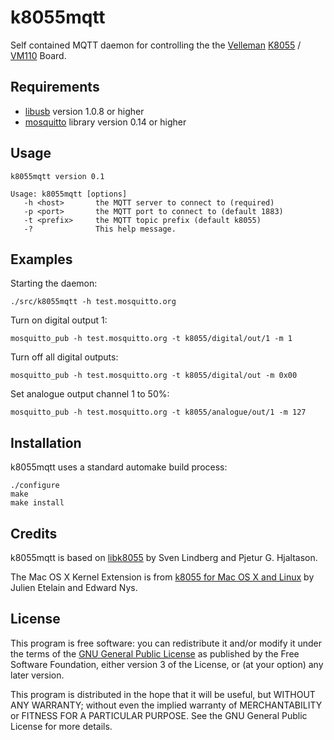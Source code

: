 k8055mqtt
=========

Self contained MQTT daemon for controlling the the [Velleman] [K8055] / [VM110] Board.


Requirements
------------

* [libusb] version 1.0.8 or higher
*  [mosquitto] library version 0.14 or higher


Usage
-----

    k8055mqtt version 0.1
    
    Usage: k8055mqtt [options]
       -h <host>       the MQTT server to connect to (required)
       -p <port>       the MQTT port to connect to (default 1883)
       -t <prefix>     the MQTT topic prefix (default k8055)
       -?              This help message.


Examples
--------

Starting the daemon:

    ./src/k8055mqtt -h test.mosquitto.org

Turn on digital output 1:

    mosquitto_pub -h test.mosquitto.org -t k8055/digital/out/1 -m 1

Turn off all digital outputs:

    mosquitto_pub -h test.mosquitto.org -t k8055/digital/out -m 0x00

Set analogue output channel 1 to 50%:

    mosquitto_pub -h test.mosquitto.org -t k8055/analogue/out/1 -m 127


Installation
------------

k8055mqtt uses a standard automake build process:

    ./configure
    make
    make install


Credits
-------

k8055mqtt is based on [libk8055] by Sven Lindberg and Pjetur G. Hjaltason.

The Mac OS X Kernel Extension is from [k8055 for Mac OS X and Linux] by Julien Etelain and Edward Nys.


License
-------

This program is free software: you can redistribute it and/or modify
it under the terms of the [GNU General Public License] as published by
the Free Software Foundation, either version 3 of the License, or
(at your option) any later version.

This program is distributed in the hope that it will be useful,
but WITHOUT ANY WARRANTY; without even the implied warranty of
MERCHANTABILITY or FITNESS FOR A PARTICULAR PURPOSE.  See the
GNU General Public License for more details.


[Velleman]:                       http://www.velleman.eu/
[K8055]:                          http://www.velleman.eu/products/view/?id=351346
[VM110]:                          http://www.velleman.eu/products/view/?id=351980
[libusb]:                         http://libusb.org/
[mosquitto]:                      http://mosquitto.org/
[k8055 for Mac OS X and Linux]:   http://soft.pmad.net/k8055/
[libk8055]:                       http://libk8055.sourceforge.net/
[GNU General Public License]:     http://www.gnu.org/licenses/gpl.html
